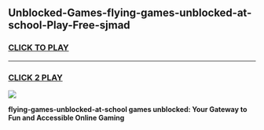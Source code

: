 
## Unblocked-Games-flying-games-unblocked-at-school-Play-Free-sjmad
<h3>
<a href="https://premium76.site?title=flying-games-unblocked-at-school&ref=12A">CLICK TO PLAY</a></h3>
<hr>

<h3>
<a href="https://premium76.site?title=flying-games-unblocked-at-school&ref=12A">CLICK 2 PLAY</a>
  
</h3>

<a href="https://premium76.site?title=flying-games-unblocked-at-school&ref=12A"><img src="https://clearcache.store/games.png"></a>


**flying-games-unblocked-at-school games unblocked: Your Gateway to Fun and Accessible Online Gaming**
